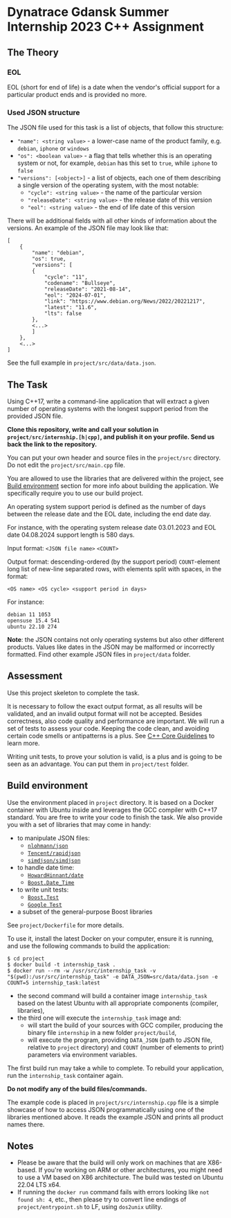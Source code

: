 # Dynatrace Gdansk Summer Internship 2023 C++ Assignment
## The Theory
### EOL
EOL (short for end of life) is a date when the vendor's official support for a particular product ends and is provided no more.

### Used JSON structure
The JSON file used for this task is a list of objects, that follow this structure:
- `"name": <string value>` - a lower-case name of the product family, e.g. `debian`, `iphone` or `windows`
- `"os": <boolean value>` - a flag that tells whether this is an operating system or not, for example, `debian` has this set to `true`, while `iphone` to `false`
- `"versions": [<object>]` - a list of objects, each one of them describing a single version of the operating system, with the most notable:
    - `"cycle": <string value>` - the name of the particular version
    - `"releaseDate": <string value>` - the release date of this version
    - `"eol": <string value>` -  the end of life date of this version

There will be additional fields with all other kinds of information about the versions. 
An example of the JSON file may look like that:

```
[
    {
        "name": "debian",
        "os": true,
        "versions": [
        {
            "cycle": "11",
            "codename": "Bullseye",
            "releaseDate": "2021-08-14",
            "eol": "2024-07-01",
            "link": "https://www.debian.org/News/2022/20221217",
            "latest": "11.6",
            "lts": false
        },
        <...>
        ]
    },
    <...>
]
```
See the full example in `project/src/data/data.json`.

## The Task

Using C++17, write a command-line application that will extract a given number of operating systems with the longest support period from the provided JSON file.

**Clone this repository, write and call your solution in `project/src/internship.[h|cpp]`, and publish it on your profile. Send us back the link to the repository.**

You can put your own header and source files in the `project/src` directory.
Do not edit the `project/src/main.cpp` file.

You are allowed to use the libraries that are delivered within the project, see [Build environment](#build-environment) section for more info about building the application. We specifically require you to use our build project.

An operating system support period is defined as the number of days between the release date and the EOL date, including the end date day.

For instance, with the operating system release date 03.01.2023 and EOL date 04.08.2024 support length is 580 days.

Input format: `<JSON file name>` `<COUNT>`

Output format: descending-ordered (by the support period) `COUNT`-element long list of new-line separated rows, with elements split with spaces, in the format:
```
<OS name> <OS cycle> <support period in days>
```

For instance:
```
debian 11 1053
opensuse 15.4 541
ubuntu 22.10 274
```
**Note**: the JSON contains not only operating systems but also other different products. Values like dates in the JSON may be malformed or incorrectly formatted. Find other example JSON files in `project/data` folder.

## Assessment
Use this project skeleton to complete the task.

It is necessary to follow the exact output format, as all results will be validated, and an invalid output format will not be accepted. Besides correctness, also code quality and performance are important. We will run a set of tests to assess your code. Keeping the code clean, and avoiding certain code smells or antipatterns is a plus. See [C++ Core Guidelines](https://isocpp.github.io/CppCoreGuidelines/CppCoreGuidelines) to learn more.

Writing unit tests, to prove your solution is valid, is a plus and is going to be seen as an advantage. You can put them in `project/test` folder.

## Build environment
Use the environment placed in `project` directory. It is based on a Docker container with Ubuntu inside and leverages the GCC compiler with C++17 standard. You are free to write your code to finish the task. We also provide you with a set of libraries that may come in handy:
- to manipulate JSON files:
    - [`nlohmann/json`](https://github.com/nlohmann/json)
    - [`Tencent/rapidjson`](https://github.com/Tencent/rapidjson)
    - [`simdjson/simdjson`](https://github.com/simdjson/simdjson)
- to handle date time:
    - [`HowardHinnant/date`](https://github.com/HowardHinnant/date)
    - [`Boost.Date_Time`](https://www.boost.org/doc/libs/1_62_0/doc/html/date_time.html)
- to write unit tests:
    - [`Boost.Test`](https://www.boost.org/doc/libs/1_80_0/libs/test/doc/html/index.html)
    - [`Google Test`](https://google.github.io/googletest/)
- a subset of the general-purpose Boost libraries

See `project/Dockerfile` for more details.

To use it, install the latest Docker on your computer, ensure it is running, and use the following commands to build the application:
```
$ cd project
$ docker build -t internship_task .
$ docker run --rm -w /usr/src/internship_task -v "$(pwd):/usr/src/internship_task" -e DATA_JSON=src/data/data.json -e COUNT=5 internship_task:latest
```
- the second command will build a container image `internship_task` based on the latest Ubuntu with all appropriate components (compiler, libraries), 
- the third one will execute the `internship_task` image and:
    - will start the build of your sources with GCC compiler, producing the binary file `internship` in a new folder `project/build`,
    - will execute the program, providing `DATA_JSON` (path to JSON file, relative to `project` directory) and `COUNT` (number of elements to print) parameters via environment variables.

The first build run may take a while to complete. To rebuild your application, run the `internship_task` container again.

**Do not modify any of the build files/commands.**

The example code is placed in `project/src/internship.cpp` file is a simple showcase of how to access JSON programmatically using one of the libraries mentioned above. It reads the example JSON and prints all product names there.

## Notes
* Please be aware that the build will only work on machines that are X86-based. If you're working on ARM or other architectures, you might need to use a VM based on X86 architecture. The build was tested on Ubuntu 22.04 LTS x64.
* If running the `docker run` command fails with errors looking like `not found sh: 4`, etc., then please try to convert line endings of `project/entrypoint.sh` to LF, using `dos2unix` utility.